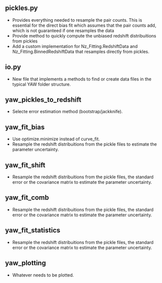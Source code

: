 ## pickles.py
- Provides everything needed to resample the pair counts. This is essential
  for the direct bias fit which assumes that the pair counts add, which is not
  guaranteed if one resamples the data
- Provide method to quickly compute the unbiased redshift distribuitions from
  pickles
- Add a custom implementation for Nz_Fitting.RedshiftData and
  Nz_Fitting.BinnedRedshiftData that resamples directly from pickles.

## io.py
- New file that implements a methods to find or create data files in the
  typical YAW folder structure.

## yaw_pickles_to_redshift
- Selecte error estimation method (bootstrap/jackknife).

## yaw_fit_bias
- Use optimize.minimize instead of curve_fit.
- Resample the redshift distribuitions from the pickle files to estimate the
  parameter uncertainty.

## yaw_fit_shift
- Resample the redshift distribuitions from the pickle files, the standard
  error or the covariance matrix to estimate the parameter uncertainty.

## yaw_fit_comb
- Resample the redshift distribuitions from the pickle files, the standard
  error or the covariance matrix to estimate the parameter uncertainty.

## yaw_fit_statistics
- Resample the redshift distribuitions from the pickle files, the standard
  error or the covariance matrix to estimate the parameter uncertainty.

## yaw_plotting
- Whatever needs to be plotted.
